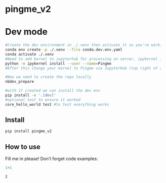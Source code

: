 # pingme_v2


<!-- WARNING: THIS FILE WAS AUTOGENERATED! DO NOT EDIT! -->

# Dev mode

``` sh
#Create the dev environment in ./.venv then activate it so you're working in it
conda env create -p ./.venv --file conda.dev.env.yaml
conda activate ./.venv
#Need to add kernel to jupyterhub for processing on server, ipykernel is part of conda.dev.env.yaml
python -m ipykernel install --user --name=Pingme
#After this change your kernel to Pingme via JupyterHub (top right of a notebook)

#Now we need to create the repo locally
nbdev_prepare

#with it created we can install the dev env
pip install -e '.[dev]'
#optional test to ensure it worked
core_hello_world test #to test everything works
```

## Install

``` sh
pip install pingme_v2
```

## How to use

Fill me in please! Don’t forget code examples:

``` python
1+1
```

    2
